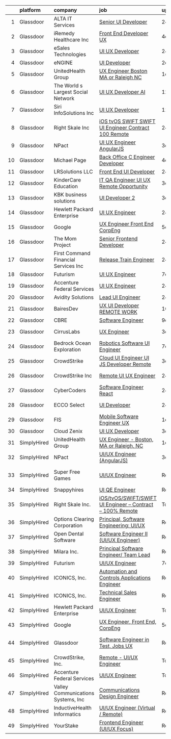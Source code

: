 

|    | platform    | company                               | job                                                                                                                                                                                                                                                                                                                                                                                                                                                                                                                                                                                                                                                                                                                                                                                                                                                                                                                                                                                                                                                                                                                                                                                                                                                                                                                                                                                                                 | update_time   | location                  |
|---:|:------------|:--------------------------------------|:--------------------------------------------------------------------------------------------------------------------------------------------------------------------------------------------------------------------------------------------------------------------------------------------------------------------------------------------------------------------------------------------------------------------------------------------------------------------------------------------------------------------------------------------------------------------------------------------------------------------------------------------------------------------------------------------------------------------------------------------------------------------------------------------------------------------------------------------------------------------------------------------------------------------------------------------------------------------------------------------------------------------------------------------------------------------------------------------------------------------------------------------------------------------------------------------------------------------------------------------------------------------------------------------------------------------------------------------------------------------------------------------------------------------|:--------------|:--------------------------|
|  1 | Glassdoor   | ALTA IT Services                      | [Senior UI Developer](https://www.glassdoor.com/partner/jobListing.htm?pos=115&ao=1110586&s=58&guid=00000182a56cc66ea666c8c5540a9767&src=GD_JOB_AD&t=SR&vt=w&cs=1_d4ac52bb&cb=1660632746132&jobListingId=1008072601937&cpc=0C139D4CAD5A6DB2&jrtk=3-0-1gaimphq6jm62801-1gaimphqn2a86000-606e448b388d4328--6NYlbfkN0AXtvPDqDev6liskt-h_3vAUEMM26GmMOlWYCAn-kvNiXTWhOpXUsJAjGAig0pzkvb4WsYboycNhKm3-ycMily7FLFr_THl-PaT2rA_KFr6h7V5RysRq6UNpFIfK7vL4P-MFyKpEzxsGaoStjcdVMovMO1C1RurbnHC3Wn8M4fzMEZvN7St_xpR0HCcynXbbedez7axCzNZMykfAyd2ZIu2i5qaSXlqBee9V0CEXoShW5vrl7dugDvKnlFGf3g-iBSJ7FiaNdfjHJfr4yySWp3oUX9aMzDfXXb9W2uZ9QKRh-teJFoMOEcZWYZ7883ayk-cZhAFhI7LwCLuk84qK7mQEbXQ4eCgMcManYwjgd1CFa-EVuppuGO7VGYvSBpdpSXE6QhctesbAieppBGCpPBbKQexiuWgEcyN6GwsaaZSbtOUWGlypcCdVUb8anNrjZ15dn7pYR2TNVS_-Il5nNNkaPoTna09HbpQS1JwPh68qvAa9ApQsV421XlNj-OXBvg5E9wcg3J6KxIv_FZpur5IIvXSvuomWaDbg03nDlAlXHkKFKRL5c12NtvPWgwiBlmpq-JiLBADymRgqWjuu60uprJRjNJQ4mU%3D)                                                                                                                                                                                                                                                                                                                                                                                                                                                             | 24h           | Suitland, MD              |
|  2 | Glassdoor   | iRemedy Healthcare  Inc               | [Front End Developer   UX](https://www.glassdoor.com/partner/jobListing.htm?pos=102&ao=1110586&s=58&guid=00000182a56cc66ea666c8c5540a9767&src=GD_JOB_AD&t=SR&vt=w&ea=1&cs=1_07b0c416&cb=1660632746130&jobListingId=1008067007615&cpc=AECEB822CA110EBC&jrtk=3-0-1gaimphq6jm62801-1gaimphqn2a86000-bdec17cbc4d6ddfe--6NYlbfkN0DfhRLDY5E7BVY3xhBTAobuSaZ3WR2SqAJ-w4NHeQGDZ7IzEziFaDSE8WhDFhHMRUyVlnkXfbctoYVNgyGIEW38ZFY_aJzYMkqHc1FLo3w1D7XkDQOSPA99ND1CpKtPVxrhU1X3u6DuVCpDk1Tp-gA82abvl1y-2DVaq_6kQXlsmIO-KImHZxuXbCGv8zBZSKgsiZfbUNvGYvxNQ7pMoai-QDFMccOWf1nt-0DOPLqBuSOHqp7a6m1_qrhQt-pXYJqeogCD_KLjQ7u91r3xecl4XRAS98zENxAzvLtbN7NvPA4qKl_mhNPvSognvdw-n1XnT5gSm8yafsl3NEAFxXpGxpziYlQt-RvUn2fwpgmwLGOpy3NimRWlxwC2SOAm0I_EPii6X6oVGJniF_SfrAtV_SAoheBBxMrGYonPu2Z4WqiEzcYAxFA05ya2cehDZM69aLiUe0SZIQBujNE3xWztggG5AsYKy97Q5MGwWZzQHiEnJHmCAW7W5CY_kxGyA6tgqRDo9oH8Fg%3D%3D)                                                                                                                                                                                                                                                                                                                                                                                                                                                                                                                                     | 4d            | Stuart, FL                |
|  3 | Glassdoor   | eSales Technologies                   | [UI   UX Developer](https://www.glassdoor.com/partner/jobListing.htm?pos=129&ao=1136043&s=58&guid=00000182a56cc66ea666c8c5540a9767&src=GD_JOB_AD&t=SR&vt=w&cs=1_f1d9be54&cb=1660632746133&jobListingId=1008071550169&jrtk=3-0-1gaimphq6jm62801-1gaimphqn2a86000-777ead0a698404a6-)                                                                                                                                                                                                                                                                                                                                                                                                                                                                                                                                                                                                                                                                                                                                                                                                                                                                                                                                                                                                                                                                                                                                  | 24h           | West Babylon, NY          |
|  4 | Glassdoor   | eNGINE                                | [UI Developer](https://www.glassdoor.com/partner/jobListing.htm?pos=110&ao=1110586&s=58&guid=00000182a56cc66ea666c8c5540a9767&src=GD_JOB_AD&t=SR&vt=w&ea=1&cs=1_43b37b5e&cb=1660632746131&jobListingId=1008069838438&cpc=A65DF3A704A48F9B&jrtk=3-0-1gaimphq6jm62801-1gaimphqn2a86000-89aab9cd47342a22--6NYlbfkN0CM72iPWblhTK_jhJfJxLWIuoC99VqbpyV49Itn1AUN0-11EOCsDA6xOfpz_HI8_xB9h5HpgiIRPkkO2Hi2R_skyVgROzf-V3wBAvxqLlJY5EHVpv0OFJyCw-L0RMqAn-PlHU9SwUDe-DwVcki62HWiZeG7HKE_-jOFz9P6JI-sUsmlxZk2Dn4lqcbSEdxKNpwvoiu9Tr1ebH6cWba5JNlKUMPV0WP6_JVTcBOZWK-92WVNH2_I3Iet70rlEPQF2BBaRE4cDvxKiH4soppjog3WSXKv7QZkEhDYIkEih3KBD2z-X5GJp3iddEKRBc96qioo8ml0IoXtisbA-otSFXsgzyXumaW2TXyGrjSdzTPrz0ZABGB0RZxqca66nF28vzc0DyGRf2NPSplKT1jg_X7HN_J5Lqc1Xp0KiUizbRpqsoDWXjg5SQG2YVntv82tWFWtAoUHPXQOC76sv4GY-bBOhXNbFaetG9PmZM7pT7_SHSZ8ITMNCC5wjmAJsQ-VYeAV3GLh_PdKRxuDzB_JVzze)                                                                                                                                                                                                                                                                                                                                                                                                                                                                                                                                             | 2d            | Remote                    |
|  5 | Glassdoor   | UnitedHealth Group                    | [UX Engineer   Boston  MA or Raleigh  NC](https://www.glassdoor.com/partner/jobListing.htm?pos=109&ao=1110586&s=58&guid=00000182a56cc66ea666c8c5540a9767&src=GD_JOB_AD&t=SR&vt=w&cs=1_674c6ddc&cb=1660632746131&jobListingId=1008070811724&cpc=2CAED5C921A5F994&jrtk=3-0-1gaimphq6jm62801-1gaimphqn2a86000-2ab40841318d26b0--6NYlbfkN0C8O9VKdOj_1Zh75e9_CvYhSsWVxS1Pvi5WUWhsf4w7FOycHcR50Ta-CQORLM6vDVeHmDSn3xmpuiAXc3r1DJVloQ-OBB-mxi0V9zvMSo2cFGlyt6FF7PtstHvv2YcMns5HRv247BAOyMq964ujwBAtmtv2e-AvYF6Gj7nMFF3MWWfgUuszWkvj_ugqUx51M3Db4h8YOQeMzBeJ_l5zDbsvJwKe3pQTS58XNA7zt1IfDX4iZ6gGPhGZmQSy-ENYwsfGA9xvTCMZ_-bjW5Atp6jl6CrzoRk3ndWypJ4S6A0OUsQ5wb5P2bjdh0wVgI2N1pI0L1aqZJeEe-MA28SrlPcx9XZWbc67OajoUHs4JoNgHRSWV2xG6s-P3mQVTKz9RSlzkOjE2h0EBFRG5iu-8XffV_QjgtKouw44TatX50RwjUEN7jnjKd11)                                                                                                                                                                                                                                                                                                                                                                                                                                                                                                                                                                                                                       | 1d            | Boston, MA                |
|  6 | Glassdoor   | The World s Largest Social Network    | [UI UX Developer  AI ](https://www.glassdoor.com/partner/jobListing.htm?pos=113&ao=1110586&s=58&guid=00000182a56cc66ea666c8c5540a9767&src=GD_JOB_AD&t=SR&vt=w&ea=1&cs=1_c5ff0dd5&cb=1660632746132&jobListingId=1008051839425&cpc=9DC6E4D8324653EE&jrtk=3-0-1gaimphq6jm62801-1gaimphqn2a86000-d9365ae750555d3e--6NYlbfkN0DSgjPPcnEdvoK3uuxfISLALE6pB1FR7YSHOr_tSg5_QGIhoz_2VqUepdcKLBLI_zTmWHDhUTUAoNU7SQJ61YSP2XWsL8yTcs_iCojs6THTbDr4b7XoUevyqv1pF-BrqkP_aT09Fm9zRhZmd9TJIKMVRWL-z_WZbCkW6npKJR-HEdCYCBjXGVLvsp5R-W99j5TXz7rT3Ig_GZ0qhd0nHJbHGfZK4L7VtctXpTipGxuoAc887CCuAL0m5bsMAlFAghilE77-Oq2Wz160lQmlaebkKywZTTNLgDAItdJGdv9X1piqD0r6Wgr87Q7xvhZijXNOTnek5tENDbTRMWCac9QZ0jj8baNaWB9ZG-0JLDicDvsEKseqxfhv_yrrTB2447Z47HQVnJ3eWCAk_3-paGPM4qujL4zEs03j0FQbglZ9MFqTE-mZ_DYlx7TYHrjy70ZJFyjq67L8LUqxmWN-euCfLGNvsgBx2dc-FPpIxLQD22lTpZsYgLeKEz7ZooA5LV01KtYbDBmAabBj-gQWB2NEPQTCnHIJg77SFWiinfhCAWF5f4v9rs5baITAvYkNuJgO84IueF6w908B8BRbweRx)                                                                                                                                                                                                                                                                                                                                                                                                                                                                     | 12d           | San Francisco, CA         |
|  7 | Glassdoor   | Siri InfoSolutions Inc                | [UI UX Developer](https://www.glassdoor.com/partner/jobListing.htm?pos=128&ao=1136043&s=58&guid=00000182a56cc66ea666c8c5540a9767&src=GD_JOB_AD&t=SR&vt=w&ea=1&cs=1_67bf314b&cb=1660632746133&jobListingId=1008054070298&jrtk=3-0-1gaimphq6jm62801-1gaimphqn2a86000-2cbb1ce67147f0f4-)                                                                                                                                                                                                                                                                                                                                                                                                                                                                                                                                                                                                                                                                                                                                                                                                                                                                                                                                                                                                                                                                                                                               | 11d           | Remote                    |
|  8 | Glassdoor   | Right Skale Inc                       | [iOS tvOS SWIFT SWIFT UI Engineer   Contract   100  Remote](https://www.glassdoor.com/partner/jobListing.htm?pos=104&ao=1110586&s=58&guid=00000182a56cc66ea666c8c5540a9767&src=GD_JOB_AD&t=SR&vt=w&ea=1&cs=1_b3fc339f&cb=1660632746131&jobListingId=1008072443863&cpc=DE56C24FF6DEC286&jrtk=3-0-1gaimphq6jm62801-1gaimphqn2a86000-7be9f5d85e4e9184--6NYlbfkN0AhDXfiX3vQ98ddBiuH32LHxJRLDo5-J2BcIkvecy3A4Ak2AcPD7wWkdj8q5uEUueb2yzTi5P94Ts7SROM-455FGzuq5FZl7hIrnNOTyL5VyQyL7B3CPuPSbEuw83hXKYiqrk6T95qizbyW5MSGGvCdBmUi_tqMGDSU9_0-zG5gVFbQ_cEdwFpj0goEguzncmcOb1jdb6XpGXA6b47r5xDxdJH6uNH5pw_ToywVIWGlo2voKZKjo5KLAf1LFctea7Ct9qiN7Jd-CCUfo22PRaa1hfdLAcnJCzAspeBTa0LF5RV_orExTtP2D6G22ooaX5w5GyPzwAM77iy_rTLm8TyUcHIW0tkEIS7qX4u5dqLtUsR5xtGASJnCpJhtBIMOMwD-m2acngcZaZHBooxFD4e9Q3hb3VXyHga3uuCif1MdqvoEL0NZ-KppD9cIX3kB8pXBh9SDJAfMV9EbBwXpQlGu2Amkj5xsUYFubW1D3ImZNEhj_EMsrIl8MmGoUwALF1s%3D)                                                                                                                                                                                                                                                                                                                                                                                                                                                                                                                  | 24h           | Remote                    |
|  9 | Glassdoor   | NPact                                 | [UI UX Engineer  AngularJS ](https://www.glassdoor.com/partner/jobListing.htm?pos=117&ao=1136043&s=58&guid=00000182a56cc66ea666c8c5540a9767&src=GD_JOB_AD&t=SR&vt=w&ea=1&cs=1_226b2bf2&cb=1660632746132&jobListingId=1008069138533&jrtk=3-0-1gaimphq6jm62801-1gaimphqn2a86000-4c2bb33de1761dfc-)                                                                                                                                                                                                                                                                                                                                                                                                                                                                                                                                                                                                                                                                                                                                                                                                                                                                                                                                                                                                                                                                                                                    | 3d            | Remote                    |
| 10 | Glassdoor   | Michael Page                          | [Back Office C  Engineer Developer](https://www.glassdoor.com/partner/jobListing.htm?pos=112&ao=1110586&s=58&guid=00000182a56cc66ea666c8c5540a9767&src=GD_JOB_AD&t=SR&vt=w&cs=1_051af53f&cb=1660632746131&jobListingId=1008067784075&cpc=451933188B21919D&jrtk=3-0-1gaimphq6jm62801-1gaimphqn2a86000-f5514b9a29d1ab23--6NYlbfkN0BR3ykMnr3Vw97HK5IC0i9Uo32NXohanwqRY-CI8z69bl4xOa6Yve6w6NlWd53uNOcT38cp83dVGkw74GlCoaKJEoCyfahpqG-CusjmptZR5pw2D2TPyINw1iwulyzlndNOA4HyWQTqH56xHLjSIs1ioyEI4Hdlr-tsviiaXOdVV0Ia170-Dt6PKtFwVKN-HqSgbdL9wUNtopJxEJEGSS-PiHvskBGreXuvItlrqiy19fpatkMcUHI0uSrBBxz_nLgExDWxNKhu_a7-qAvUaaQ4IMSyijjUQqEvnQNKZ5x386MZigrrMt0H1ouz6ZBUaKlyEj_VdtLmdm1rRGXylBpYob60Ze5-yE-cilJMGd_5jxP6aOJej1L2TDF9-U0i4OM55enjEMuyBxKydOYH8zJj4UMaV_ZsHCieoz8OwLDzVl_INX-zjDcQp61xjAGlJ24hH61GXjgezsv3y32e-WBqkerwia7GoxK-Kt2nKAOGbGb_RejrB2MV5s14q1jFCQ1cq5bjiMldSDi3ClV_9dksKxGSeZcsxosYkKH5V73JrYQCpl_kqBiJko-LNYRep43qGmPMoz5KNhdYM4VNPeusLDTuTk6OTzIfAXukvhLKx8QRlCZXXM_AHPbrCEW7Yh6lGLGD0dBuoBRXy0U7_b3pINKF9ht210ICy0uj0kslmCHjVetR3ihJWKGovsqeXb13vRuIugjxsdyokumdy0acX4VWVFHWh_3BaoU_hieGABljdIvjh6DLduCNGtYKyIG26lz4Mcebdq37i6U2A4AjzbOnFE15nMT4xqfrsOse4ud22p0PDgw74UOSRxh6L2Yp-QTyLwNsE39sYHmtW7u2E9itba7zJevFWGveeigpNJAmRoQeEecQNHsb9Q-roWk2dpgBYaWpQK4L8FvQJsZPbSG6YHJuHQyR7MRb2U1bWOb4xZBgMYY6OzSDPh6praklgDAotI6KQ6iUpqRu2fr7HiUSX5UI97F9DqTH8D-MSJpIyaIT-vKvywsxHSqopaxqqcdI3S_irA%3D%3D) | 4d            | New Jersey                |
| 11 | Glassdoor   | LRSolutions  LLC                      | [Front End UI Developer](https://www.glassdoor.com/partner/jobListing.htm?pos=108&ao=1110586&s=58&guid=00000182a56cc66ea666c8c5540a9767&src=GD_JOB_AD&t=SR&vt=w&ea=1&cs=1_596f4ec5&cb=1660632746131&jobListingId=1008071641487&cpc=C63BD00756FD6F58&jrtk=3-0-1gaimphq6jm62801-1gaimphqn2a86000-7490dbff42fdd404--6NYlbfkN0BAGAj0RUsnWTahqI1tl-PZLsMym4oUMswTcg611k7hRuV5j0oULutIevRNsovR5aRKc9rZGfvfE-vEG9YjulEaRoManagc3yfbQvfhPinQG0QawU4dRcZu2WJ0lN_TrVHpvfxAyYSjSKsVQbjLeCklAQlIqPNql-GvRniy5uTre6lw4B4xC-T-_0btwqE04z4Tf1NGS-Rh1rOSCl624eO3cLDoOAU3Gc8STaD--8BX-HExoBc5I3TttabmalVIZu5Uy2f5tSYJAX0LbmGe5NgtTKIkaEiMorwZ8xycGTE3q47JQ724VwTg4Ou1nF97gsmI_gVUXp_hmP4j7oj9UPrsGgDBgqkN9VV3eZgPlIO43mOqUUOKxxPoHfITuVB13K9b9orEcGJVxV0Y8ZTLglu0CG5kvmFzbAFeXKchDuPtqvFWZzb0DimzcM5Cz-shxGPwKV6kXp6F2mpYoaIvJf6HW--G-Id7kGMjFYGNRWkdEHx45iWjc0YTFotJLyeXR8M%3D)                                                                                                                                                                                                                                                                                                                                                                                                                                                                                                                                                     | 24h           | Remote                    |
| 12 | Glassdoor   | KinderCare Education                  | [IT QA Engineer UI UX   Remote Opportunity](https://www.glassdoor.com/partner/jobListing.htm?pos=122&ao=1136043&s=58&guid=00000182a56cc66ea666c8c5540a9767&src=GD_JOB_AD&t=SR&vt=w&cs=1_cb9d3e6d&cb=1660632746132&jobListingId=1008069327073&jrtk=3-0-1gaimphq6jm62801-1gaimphqn2a86000-42d4bbf79956e27d-)                                                                                                                                                                                                                                                                                                                                                                                                                                                                                                                                                                                                                                                                                                                                                                                                                                                                                                                                                                                                                                                                                                          | 3d            | Portland, OR              |
| 13 | Glassdoor   | KBK business solutions                | [UI Developer 2](https://www.glassdoor.com/partner/jobListing.htm?pos=130&ao=1136043&s=58&guid=00000182a56cc66ea666c8c5540a9767&src=GD_JOB_AD&t=SR&vt=w&cs=1_32ec268a&cb=1660632746133&jobListingId=1008068173777&jrtk=3-0-1gaimphq6jm62801-1gaimphqn2a86000-e362f2724bec4402-)                                                                                                                                                                                                                                                                                                                                                                                                                                                                                                                                                                                                                                                                                                                                                                                                                                                                                                                                                                                                                                                                                                                                     | 3d            | Georgia                   |
| 14 | Glassdoor   | Hewlett Packard Enterprise            | [UI UX Engineer](https://www.glassdoor.com/partner/jobListing.htm?pos=126&ao=1136043&s=58&guid=00000182a56cc66ea666c8c5540a9767&src=GD_JOB_AD&t=SR&vt=w&cs=1_effbb98c&cb=1660632746133&jobListingId=1008071747078&jrtk=3-0-1gaimphq6jm62801-1gaimphqn2a86000-6bbdc1b8aeaf79f9-)                                                                                                                                                                                                                                                                                                                                                                                                                                                                                                                                                                                                                                                                                                                                                                                                                                                                                                                                                                                                                                                                                                                                     | 24h           | San Jose, CA              |
| 15 | Glassdoor   | Google                                | [UX Engineer  Front End  CorpEng](https://www.glassdoor.com/partner/jobListing.htm?pos=118&ao=1136043&s=58&guid=00000182a56cc66ea666c8c5540a9767&src=GD_JOB_AD&t=SR&vt=w&cs=1_2ff5f907&cb=1660632746132&jobListingId=1008065490397&jrtk=3-0-1gaimphq6jm62801-1gaimphqn2a86000-1a64523ef4905fbd-)                                                                                                                                                                                                                                                                                                                                                                                                                                                                                                                                                                                                                                                                                                                                                                                                                                                                                                                                                                                                                                                                                                                    | 5d            | Austin, TX                |
| 16 | Glassdoor   | The Mom Project                       | [Senior Frontend Developer](https://www.glassdoor.com/partner/jobListing.htm?pos=111&ao=1110586&s=58&guid=00000182a56cc66ea666c8c5540a9767&src=GD_JOB_AD&t=SR&vt=w&cs=1_79fbfe62&cb=1660632746131&jobListingId=1008072694764&cpc=C63BD00756FD6F58&jrtk=3-0-1gaimphq6jm62801-1gaimphqn2a86000-a69e7c97605910db--6NYlbfkN0BDp_epf89aHDQhKpPegNJQ_ldQpEFZQsM9OcONMGxWx6pU56EKHF58QjVdAUvn2gUdKzeHAlSzK7GfdZDucQgXQ764tmPq9WcaiHmHxX1jpSoaoCGORCNWtFxx2HJyXu1CDgMpxWP5NMgccEbyjOmHcawVBkN4eusbbjk-h-r_8wmF8YAS2k_E1z1dofe0_lwH3AYVY3txZ5rNq38Wh9tHTQvveC0r6OXg4Yv-4GDepq2Om_G3fdBvpnfGvxahiZB2hYvPKXG0GalzxHbew5cWCVHoYqTF-RuT07B-fPqQYl5ljTbnPkYF4wR4YNELz-nAEEg5QcRSsspLGqwxQDHQvvgWKKsw1C9M6gt8mQ9-qLrutS6EtgY3qZNETgpJmlDx8abFWACiGOakSQNkDP9sveix_qnXVAnjfEHI5yta1FnE47DEu7LBb0hhURtZznVxXx99YwJK1azuFnyA6G0HBnsejlaTouYA0hJn7dhcTGO3tEtulbpKoBzeDwUopBK53sqsrHIvOZ6MX_llWyW9k4Wdou71QgM-Yis3M_ybk9VWHOsB6wg4lWoPvA86djs8SwGIcudzxA%3D%3D)                                                                                                                                                                                                                                                                                                                                                                                                                                                                         | 24h           | Atlanta, GA               |
| 17 | Glassdoor   | First Command Financial Services  Inc | [Release Train Engineer](https://www.glassdoor.com/partner/jobListing.htm?pos=125&ao=1136043&s=58&guid=00000182a56cc66ea666c8c5540a9767&src=GD_JOB_AD&t=SR&vt=w&cs=1_cbb73b81&cb=1660632746133&jobListingId=1008072592855&jrtk=3-0-1gaimphq6jm62801-1gaimphqn2a86000-8262df8990791fe4-)                                                                                                                                                                                                                                                                                                                                                                                                                                                                                                                                                                                                                                                                                                                                                                                                                                                                                                                                                                                                                                                                                                                             | 24h           | Fort Worth, TX            |
| 18 | Glassdoor   | Futurism                              | [UI UX Engineer](https://www.glassdoor.com/partner/jobListing.htm?pos=123&ao=1136043&s=58&guid=00000182a56cc66ea666c8c5540a9767&src=GD_JOB_AD&t=SR&vt=w&cs=1_a838e342&cb=1660632746132&jobListingId=1008060402033&jrtk=3-0-1gaimphq6jm62801-1gaimphqn2a86000-c25b034dabadb2e0-)                                                                                                                                                                                                                                                                                                                                                                                                                                                                                                                                                                                                                                                                                                                                                                                                                                                                                                                                                                                                                                                                                                                                     | 7d            | Atlanta, GA               |
| 19 | Glassdoor   | Accenture Federal Services            | [UI UX Engineer](https://www.glassdoor.com/partner/jobListing.htm?pos=119&ao=1136043&s=58&guid=00000182a56cc66ea666c8c5540a9767&src=GD_JOB_AD&t=SR&vt=w&ea=1&cs=1_65075e5d&cb=1660632746132&jobListingId=1008071916798&jrtk=3-0-1gaimphq6jm62801-1gaimphqn2a86000-b98a2896e3256fb0-)                                                                                                                                                                                                                                                                                                                                                                                                                                                                                                                                                                                                                                                                                                                                                                                                                                                                                                                                                                                                                                                                                                                                | 24h           | Reston, VA                |
| 20 | Glassdoor   | Avidity Solutions                     | [Lead UI Engineer](https://www.glassdoor.com/partner/jobListing.htm?pos=103&ao=1110586&s=58&guid=00000182a56cc66ea666c8c5540a9767&src=GD_JOB_AD&t=SR&vt=w&ea=1&cs=1_ea4557af&cb=1660632746130&jobListingId=1008071819033&cpc=878687325D2A5CC7&jrtk=3-0-1gaimphq6jm62801-1gaimphqn2a86000-bebca0914cbdc1f6--6NYlbfkN0AfMepHhmxmBAj2OLj3fuHwt41D9LBHtFsBM4iFdt44da6EFElUkkchQ1rQj5GfE3k3izR4-hpghkjuHhzlHDgARxK893EJW_eMTMb7JxR5fpIwQmTS8ocyrZu0cl1RgCIhd9yqWi7ZwPL40XpzpTYccgjJ6wtSVLsbOkJROn_IwLYbjWwhDSGnGaKZEA33YGRRKEltY4VD6gbQdy-RCENKDcuA6HJcF58O-ZlMbHEWX2cCq51-YwRFvknTnc4g6lTlfQHA-Rc_IRnPOLpWW4gb-XWULteCRj5SRMyJW0FCJACykufQstDbJm0AKFU_MEdxOaUAvu3HW_zQ4yToAyhvAOcl7OogGXRVNR0nsDzjKEe8UTYxwpiq1H7gwZqAJ-_9-3Mv-7oePbE1SrWXGt1HYRlA6Upe8dY17ysAN3w098IHqGWtmr0cO1J63uL5b9iuYB7YhXssZj_l0FwtVvb-tLgYlpeBv_xSGMNtXGnEjo6_qBCqVj9MyE9dYBc18_B3TDNzpFnoQQ%3D%3D)                                                                                                                                                                                                                                                                                                                                                                                                                                                                                                                                             | 24h           | Texas                     |
| 21 | Glassdoor   | BairesDev                             | [UX UI Developer   REMOTE WORK](https://www.glassdoor.com/partner/jobListing.htm?pos=107&ao=1110586&s=58&guid=00000182a56cc66ea666c8c5540a9767&src=GD_JOB_AD&t=SR&vt=w&cs=1_6765e6ad&cb=1660632746131&jobListingId=1008055110724&cpc=F41FEAB56D215062&jrtk=3-0-1gaimphq6jm62801-1gaimphqn2a86000-fb27b9a745795cf6--6NYlbfkN0BfEGkshao4EhrCCf7LYqKO8VNtf9vkQrewuI3DmTR_-G3zJxSBeo1ORWaJUaUR2cKDB-NicWU-XT8Xme3hKz_sBbJuj6LEQD3SmwRxPk7925aM9hwvpQtYkg6Ou_Yll86XDIi2V1CjsifUtmfwZmueywpFMB6wwFThf9p0imHylmK1pZBaiZYBkQsbSkIpGMYaRCO8Kw1ZnhRvL3XKiQ1FL-8EyaO1l_BlHpoGKI3xs3OB9taxE8z99czD9-7ExpDM1tjTolL_hJDSDcQsmwoy_5Xz7vhB_Q_PQimtKJIAvUHp6Oxzbvju_7Cf5qSx09aS6BS7V5JPIadmjUW3g8NCn2s2oISpWlhdL4QWNZzWuexnH-FyrAuDOvGg3k8xLsMe9StVGP99YU69q_N8Dq3R8f5qjMHSPPM9GCtuD1x9r-dC2oD6311AX8-VyOF9B1_jxl4pAi9RC9m0nZKVRSoPsKWhxpt33n05-lK-cddj7UvHVWP4rkbk7p9IqNxgPI7OqSdW88aSkpC2VSdRkcdoz20Sr2ylo0AAytvuYgv3z7_mm1bLMXAKLGjDJ4pCF2urimt-Rfvjbg%3D%3D)                                                                                                                                                                                                                                                                                                                                                                                                                                                                     | 10d           | Los Angeles, CA           |
| 22 | Glassdoor   | CBRE                                  | [Software Engineer](https://www.glassdoor.com/partner/jobListing.htm?pos=101&ao=1110586&s=58&guid=00000182a56cc66ea666c8c5540a9767&src=GD_JOB_AD&t=SR&vt=w&cs=1_95ec5257&cb=1660632746130&jobListingId=1008056652324&cpc=C1BF6838CB3F0E92&jrtk=3-0-1gaimphq6jm62801-1gaimphqn2a86000-c859e6dff334c6f0--6NYlbfkN0DIfMLMH5eMFB6047IPcht0g7S-IdG15S1-7iIlPnvpazMqI57TbRLHYiq67D4XJfVMuGiVrJJohuyPbotuO0Avc8P-xKf9Ok7u1csAfNjBjLveiJXvF-0lFzlQ9xysJ33WkMQu7apYCB6dnFC-DeOjiybhofATuq99evqObfIZR7XUdZU9wWNf2oEIKfuIY6UAPyurUtVclCj0P3r1vodwKKQCbFWPqGAtl1e8AFTn-MiCZhOqs3lVxQxCZ0EgvebC5zPqoK63w5NS-MstMGy5MvPCgSDLpfBYAnvudOtJMfVgtGJRaXtVzhwnaqgIPMC0yUgiCfqTYGRDyAUckE7ADuAC7yivGLocycmpNZNFGhBLWgEPrLfbGdMGyct9A_b6ex4tXttgjpsxYLJnq9aIv6vrS34jJ3S8gViit00MWjkq44RKWFgy0avCreRRXp0XU5STqfEsIEJrEICzeLPzTQTqsHxAo891g8R5zRa7OE9XtsBa8rVOuvJyLPLOgp3Zm_5jd3TeyAQfEwgUQQM-Ih5C-E09IXXkuxqH2aBReY_MLk1y--nd)                                                                                                                                                                                                                                                                                                                                                                                                                                                                                                             | 9d            | Boston, MA                |
| 23 | Glassdoor   | CirrusLabs                            | [UX Engineer](https://www.glassdoor.com/partner/jobListing.htm?pos=121&ao=1136043&s=58&guid=00000182a56cc66ea666c8c5540a9767&src=GD_JOB_AD&t=SR&vt=w&ea=1&cs=1_19e6a2cb&cb=1660632746132&jobListingId=1008068471237&jrtk=3-0-1gaimphq6jm62801-1gaimphqn2a86000-237318ffd0c37036-)                                                                                                                                                                                                                                                                                                                                                                                                                                                                                                                                                                                                                                                                                                                                                                                                                                                                                                                                                                                                                                                                                                                                   | 3d            | West Chester, PA          |
| 24 | Glassdoor   | Bedrock Ocean Exploration             | [Robotics Software UI Engineer](https://www.glassdoor.com/partner/jobListing.htm?pos=124&ao=1136043&s=58&guid=00000182a56cc66ea666c8c5540a9767&src=GD_JOB_AD&t=SR&vt=w&ea=1&cs=1_db9d3ed3&cb=1660632746133&jobListingId=1008060803164&jrtk=3-0-1gaimphq6jm62801-1gaimphqn2a86000-d23403b1e953b348-)                                                                                                                                                                                                                                                                                                                                                                                                                                                                                                                                                                                                                                                                                                                                                                                                                                                                                                                                                                                                                                                                                                                 | 7d            | Richmond, CA              |
| 25 | Glassdoor   | CrowdStrike                           | [Cloud UI Engineer   UI JS Developer  Remote ](https://www.glassdoor.com/partner/jobListing.htm?pos=127&ao=1136043&s=58&guid=00000182a56cc66ea666c8c5540a9767&src=GD_JOB_AD&t=SR&vt=w&cs=1_2f542110&cb=1660632746133&jobListingId=1008069146031&jrtk=3-0-1gaimphq6jm62801-1gaimphqn2a86000-dd97e206208ad892-)                                                                                                                                                                                                                                                                                                                                                                                                                                                                                                                                                                                                                                                                                                                                                                                                                                                                                                                                                                                                                                                                                                       | 3d            | Remote                    |
| 26 | Glassdoor   | CrowdStrike  Inc                      | [Remote   UI UX Engineer](https://www.glassdoor.com/partner/jobListing.htm?pos=105&ao=1110586&s=58&guid=00000182a56cc66ea666c8c5540a9767&src=GD_JOB_AD&t=SR&vt=w&cs=1_f4a259ae&cb=1660632746130&jobListingId=1008071853187&cpc=3DB599BF2F4828F0&jrtk=3-0-1gaimphq6jm62801-1gaimphqn2a86000-bbc982f78992df63--6NYlbfkN0Cu2CVlb3GO4Nf7aS8SXsFwjpUbSKkwsJRaJhRnAEdqU_xy3wLgqXZvfA4Kt5_WA9D820xg9IUl0x54tUIdPpHX0_mYMfrvepUjQH8mhBKFVw29rVhpFNDNuap6y5TV1KB7Tt2aFdcMDFKI8kpY1pobk-Xyqu7ZDlBbkHcJmsItZ14c87YzqKr1sIkxHHSnbZDSM9Uun_fC5f10W6v-89fFQqhJ0t_mygDxVficwstWkUTMWM5RFOkWM6PkzVfoMYwW19iLqgTox3VJcISPDYHTvrOMYkKYsmcw7-J6Q1GC4I823tca6MELh_uePa0abkW0hzOs7EuvvmxxlrKlhNXCAOiEVtllQh8jg3YZdU1-XY2TXiMUiotTWEVEa3vEamztoBjiq5rXakxMTCmma_zesiAYYzdWo48aTSBrPLCTrNMmoL-jrs_dKzXL6ppJm8YPl8EJ6m26njjumVsBCHEx7lIkxGqVoHHPQy_iq1XQoYutj1OFAOj0IdTIGF6O4wDsD4ojK6zYoVi2qJlZknx0rYQZpeNcFkHg_wAgTbRFzt42wP4aml2bQ2IUqsTBJdrMmczAHQaYDD8k9KsOPt974QWEOJ0uKim9yDR8b25EiWsZzL1e0PvaGNgBL4T-BRqB9zaXzRp4EsOV3LjcIrWeTr0Sp9Rp0WeNyvMIckR-kUxz5uRHOoqhIIgqQCs_DmyZUfY6X2hKYjNCgUcWvf3QoB2n6soRmij7h6mN6ZwUGgtE9fIJoUGU)                                                                                                                                                                                                                                                                                                       | 24h           | New York, NY              |
| 27 | Glassdoor   | CyberCoders                           | [Software Engineer   React](https://www.glassdoor.com/partner/jobListing.htm?pos=114&ao=1110586&s=58&guid=00000182a56cc66ea666c8c5540a9767&src=GD_JOB_AD&t=SR&vt=w&ea=1&cs=1_d1841783&cb=1660632746132&jobListingId=1008072528813&cpc=C4A69CCDBB3B9599&jrtk=3-0-1gaimphq6jm62801-1gaimphqn2a86000-86453a8fd6b0d5fc--6NYlbfkN0CpFJQzrgRR8WqXWK1qKKEqALWJw739KlKqr2H-MSI4eoBlI4EFrmor2FYZMP3muM1yR-0xa60PJmktWKXpXzP0-TwjOQ2TOrs9CTYS_ZbTULJGH45TwituplQPgozkkdbXydX4inBTMydZQipUluS-WG8Jkhq7LEaJWDyTTKewq0xwM1rcfuvZBODBAGIsXxXVtGHAkx10JSUn4hnwOlGswksXbL4KQXlmSGdSqkOvvpTrQ46Xq0XNm8EXoGOmlKkmVnf-gaSDF0WnhyvOyy9i6qwUmT4q_-Mf0CrelSQcz80XhlPLV9MsXSd8btlH0nlbLXN5n_degSSAjpzHqQTeJNU7pxi2PpXi82fqGLb9DYleGjqUM0Yv_wTDN1Dk5zxYL8hrSG1AW-0wvfDlL9tyu8D747m4fb-H3PqwjrN3IAY-M7SltUhSZgg5Z0jA8xsvq8_UXHLUUerJaU9-3ZR8A3_PhZS-UYgxkuuDluPXwgAuoV_Joth94qPPeMsOlndxtpuxk1oefnO06-Q1DUBo2ReKuI25kr_6b6zsw7-i393CCtAkwqBkxwftgJeBX5aNo6M6zIZmHnPKnJIOk4luwsNrrCSXQsZ8xrdX5Kmn2RYV9ZE-2QqEZ3rXfOhBpALmd0AXE8xjcmFHuJUloLjAGJEh3LzMww_GhaEXQ1V-iL8IAD_8zttJ9gbCfLHfZDc8rvBhDj5WBwbqRDQt-r7ef2JUABoNsHiztvrUKeuq_-p856-Kf8xoBYq_As7yHmv5vfY59EkbDgQp8u6JRWM1l1CDXVfZXQs2aMR8o6IjMaAbHK_AKRSESFs6Sfmq8pJZHygShOg3ow9aTUkNArNkI6nLAn98bDLImNT3WgUsaAHSeZ6Bjix_Gw9-UTH8L3kzvu2PjkqdgxXEVMpRpZp6ECFqmkMufUKoBah71FUhd9cCVIS87iMyeKOYEqWJwRGciHBYNbvM4EhhoDlUpqFqdtX0_IuDRQFOf0yzv6NxSA%3D%3D)                                    | 24h           | Los Angeles, CA           |
| 28 | Glassdoor   | ECCO Select                           | [UI Developer](https://www.glassdoor.com/partner/jobListing.htm?pos=116&ao=1110586&s=58&guid=00000182a56cc66ea666c8c5540a9767&src=GD_JOB_AD&t=SR&vt=w&ea=1&cs=1_be5d91d8&cb=1660632746132&jobListingId=1008071855902&cpc=3BA4CE39D5B5DEF5&jrtk=3-0-1gaimphq6jm62801-1gaimphqn2a86000-d195b4816e262d67--6NYlbfkN0Da5V9nsboTybUYa8urkKTkloGQXw-Iaka9hrrZS3yLdhD6X44I-Lfxx4UeU2vXyWNwyDL0ETM0F2N3TZ9CHIfUAiLQLJavIv_MPY6yWuJXxCrIJaXaN54logGt3tXYvupaP5iYbFJ_N5s5WzfkeTZOZ91f-4Ooz0azT65Jf6AxCswikEv9rkx17GIresgV-pu8G4z_j0Z5gG6_dKo_SreBFMYJyYrJi1JiLx5gYRFg2Hjm9f-n5vgcbh5mnDVccKpLX5ES2PsGVfvP5JZadVpeVSxMsO5BE8Cc7BCGDpP_Dds79wJAdJBwyx7eXhAeGU4g5alsjjdjEL30RvoQwvVVodtONxFGJW059GizeJ6VI80geYfdOdZyrx4I44M3__9_mF5HiC09q0flz90ie5iJo1J6ohLtH5Dk5bKw8xrheQC30QRgA2xBwfoxfBKQ5CV_UZJ0QSZ3KNUhe2X6mE4qVD5G0CIbtoid837xLbF_4AjTR_gGR-wW)                                                                                                                                                                                                                                                                                                                                                                                                                                                                                                                                                                             | 24h           | Kansas City, MO           |
| 29 | Glassdoor   | FIS                                   | [Mobile Software Engineer UX](https://www.glassdoor.com/partner/jobListing.htm?pos=106&ao=1110586&s=58&guid=00000182a56cc66ea666c8c5540a9767&src=GD_JOB_AD&t=SR&vt=w&cs=1_211c3a02&cb=1660632746130&jobListingId=1008070843439&cpc=BAEB662971763A76&jrtk=3-0-1gaimphq6jm62801-1gaimphqn2a86000-38a522d84dd82953--6NYlbfkN0Cildmy3xp5DDe1hey2wetZ8Im9iLhFVTD2n6CnBp0IwGXOGgNcYYB1IlPUvVnWrENIaRfJhN6gIBbi0Ss_SU-zTna00wBDPyxxhGaB9z9pj6C2pgweowSMFjGPlBV9g8cS2hJn_idmg9UI582kP09MeXm9j9ouIPKBFtnJrYkTh5PlxW1cMbp_rZ161lwE_E-6Xp27VnfWd9GtVi82YmQ_Mr7f55oTQci26B01KiKL0aS4zD1mvTmb3uq1Lt0aS44KPB9vbDXsIu49dNGMK9Io_z_d9EHjIKVZ1FXgQiOxehFvuUJmpBfXSo7i1IRT2xgxH5RhEMvLX1e_J2YkONeLy4fArRNyCMtbwnN0KRFw7LNVEPTfMyjzmKsPNCdfFatOhwAgmSImAE6pwPyy06Khlf-nxF2-oFkM3prJlqz7LguHnItuMqy9m0FRS7VjFm6eTIjs8vamAA%3D%3D)                                                                                                                                                                                                                                                                                                                                                                                                                                                                                                                                                                                                       | 1d            | Addison, TX               |
| 30 | Glassdoor   | Cloud Zenix                           | [UI UX Developer](https://www.glassdoor.com/partner/jobListing.htm?pos=120&ao=1136043&s=58&guid=00000182a56cc66ea666c8c5540a9767&src=GD_JOB_AD&t=SR&vt=w&ea=1&cs=1_24b072cf&cb=1660632746132&jobListingId=1008068416225&jrtk=3-0-1gaimphq6jm62801-1gaimphqn2a86000-add45b5797fa10f2-)                                                                                                                                                                                                                                                                                                                                                                                                                                                                                                                                                                                                                                                                                                                                                                                                                                                                                                                                                                                                                                                                                                                               | 3d            | Remote                    |
| 31 | SimplyHired | UnitedHealth Group                    | [UX Engineer - Boston, MA or Raleigh, NC](https://www.simplyhired.com/job/X5k90nA8eFT3SO-J_1AvVxZELMO_QEqacqSIGHOzCf91h4xN5_wgvA?q=ux+engineer)                                                                                                                                                                                                                                                                                                                                                                                                                                                                                                                                                                                                                                                                                                                                                                                                                                                                                                                                                                                                                                                                                                                                                                                                                                                                     | 1d            | Raleigh, NC               |
| 32 | SimplyHired | NPact                                 | [UI/UX Engineer (AngularJS)](https://www.simplyhired.com/job/kBpILASOksajFpdI-fd_VIMj5HbKlDLMpzsL_znVRuznWVxnXYfNJg?q=ux+engineer)                                                                                                                                                                                                                                                                                                                                                                                                                                                                                                                                                                                                                                                                                                                                                                                                                                                                                                                                                                                                                                                                                                                                                                                                                                                                                  | 3d            | Remote                    |
| 33 | SimplyHired | Super Free Games                      | [UI/UX Engineer](https://www.simplyhired.com/job/p2sDE8q0iy2Qx5_PAWZee_-asSWxYbpCn1X23OFOGT5UjicTjgayNg?q=ux+engineer)                                                                                                                                                                                                                                                                                                                                                                                                                                                                                                                                                                                                                                                                                                                                                                                                                                                                                                                                                                                                                                                                                                                                                                                                                                                                                              | Recently      | New York, NY +6 locations |
| 34 | SimplyHired | Snappyhires                           | [UI QE Engineer](https://www.simplyhired.com/job/V-Dqa9YLIFX0GQ1ok2qgbS7wWaPq37k4w4UZBHk_R0iEJEGT5ltrFQ?q=ux+engineer)                                                                                                                                                                                                                                                                                                                                                                                                                                                                                                                                                                                                                                                                                                                                                                                                                                                                                                                                                                                                                                                                                                                                                                                                                                                                                              | Recently      | Remote                    |
| 35 | SimplyHired | Right Skale Inc.                      | [iOS/tvOS/SWIFT/SWIFT UI Engineer – Contract – 100% Remote](https://www.simplyhired.com/job/2PWz6XovO23jYtGM70IDxzZWX-eXR9D9BUidvBN5hxn5YAZAAOulSw?q=ux+engineer)                                                                                                                                                                                                                                                                                                                                                                                                                                                                                                                                                                                                                                                                                                                                                                                                                                                                                                                                                                                                                                                                                                                                                                                                                                                   | Today         | Remote                    |
| 36 | SimplyHired | Options Clearing Corporation          | [Principal, Software Engineering: UI/UX](https://www.simplyhired.com/job/6WRicnwhKtM4ghmIX48eFW9WlVHt5doMp2wkEyAG3W4q6Pq7hAvRsA?q=ux+engineer)                                                                                                                                                                                                                                                                                                                                                                                                                                                                                                                                                                                                                                                                                                                                                                                                                                                                                                                                                                                                                                                                                                                                                                                                                                                                      | Recently      | Chicago, IL               |
| 37 | SimplyHired | Open Dental Software                  | [Software Engineer II (UI/UX Engineer)](https://www.simplyhired.com/job/KrSZsBx_SjjDz8d8xZ4ruynUCXuiXnHKyWjvf492qQyvM4ynhqFvFw?q=ux+engineer)                                                                                                                                                                                                                                                                                                                                                                                                                                                                                                                                                                                                                                                                                                                                                                                                                                                                                                                                                                                                                                                                                                                                                                                                                                                                       | Recently      | Salem, OR                 |
| 38 | SimplyHired | Milara Inc.                           | [Principal Software Engineer/ Team Lead](https://www.simplyhired.com/job/y26YMDr_i7bfvvW3yAbF2bhdWFwL9tapVBqQq4mHCUEoMRxaETyEdQ?q=ux+engineer)                                                                                                                                                                                                                                                                                                                                                                                                                                                                                                                                                                                                                                                                                                                                                                                                                                                                                                                                                                                                                                                                                                                                                                                                                                                                      | Recently      | Milford, MA               |
| 39 | SimplyHired | Futurism                              | [UI/UX Engineer](https://www.simplyhired.com/job/HKXlCq6wtORb3_v3hMvyzcfTdSNUfV5agsAfPQiCHjltfeRyWfqeAg?q=ux+engineer)                                                                                                                                                                                                                                                                                                                                                                                                                                                                                                                                                                                                                                                                                                                                                                                                                                                                                                                                                                                                                                                                                                                                                                                                                                                                                              | 7d            | Atlanta, GA               |
| 40 | SimplyHired | ICONICS, Inc.                         | [Automation and Controls Applications Engineer](https://www.simplyhired.com/job/piLE33fvjhXtmfswyRbtHb5YeVnk7UNJuIGxhnf3RWVS46B-0TxDxA?q=ux+engineer)                                                                                                                                                                                                                                                                                                                                                                                                                                                                                                                                                                                                                                                                                                                                                                                                                                                                                                                                                                                                                                                                                                                                                                                                                                                               | Recently      | Foxborough, MA            |
| 41 | SimplyHired | ICONICS, Inc.                         | [Technical Sales Engineer](https://www.simplyhired.com/job/BLGA6g71PmxK_tznA_TCmnundiwYAmilk7nypVzrPwOuQDQe9f3_jg?q=ux+engineer)                                                                                                                                                                                                                                                                                                                                                                                                                                                                                                                                                                                                                                                                                                                                                                                                                                                                                                                                                                                                                                                                                                                                                                                                                                                                                    | Recently      | Foxborough, MA            |
| 42 | SimplyHired | Hewlett Packard Enterprise            | [UI/UX Engineer](https://www.simplyhired.com/job/oyPuGEvvZHSQqAwdJ0QgRDdgdqdwe_wB_3M86EOCmagasEqUIXFG0g?q=ux+engineer)                                                                                                                                                                                                                                                                                                                                                                                                                                                                                                                                                                                                                                                                                                                                                                                                                                                                                                                                                                                                                                                                                                                                                                                                                                                                                              | Today         | San Jose, CA              |
| 43 | SimplyHired | Google                                | [UX Engineer, Front End, CorpEng](https://www.simplyhired.com/job/uUyh3br3_82cX7Bf_LM06JqctqzVxlUnkkWUQDq8FgRV6DJSHt4YPQ?q=ux+engineer)                                                                                                                                                                                                                                                                                                                                                                                                                                                                                                                                                                                                                                                                                                                                                                                                                                                                                                                                                                                                                                                                                                                                                                                                                                                                             | 5d            | Austin, TX                |
| 44 | SimplyHired | Glassdoor                             | [Software Engineer in Test, Jobs UX](https://www.simplyhired.com/job/NgL5YBqUDA5KvWk8Wau5RkJTlu9RDWKOtBMTZe3I6-42nc48MwMZAg?q=ux+engineer)                                                                                                                                                                                                                                                                                                                                                                                                                                                                                                                                                                                                                                                                                                                                                                                                                                                                                                                                                                                                                                                                                                                                                                                                                                                                          | Recently      | Boston, MA +5 locations   |
| 45 | SimplyHired | CrowdStrike, Inc.                     | [Remote - UI/UX Engineer](https://www.simplyhired.com/job/Q7smb5F36LEUHBk3bWGaSebuot1Jvy1-N5784g7xgwhC5kAwziVk2g?q=ux+engineer)                                                                                                                                                                                                                                                                                                                                                                                                                                                                                                                                                                                                                                                                                                                                                                                                                                                                                                                                                                                                                                                                                                                                                                                                                                                                                     | Today         | New York, NY              |
| 46 | SimplyHired | Accenture Federal Services            | [UI/UX Engineer](https://www.simplyhired.com/job/mK8SBF-5sOPqEFV6B7mtNQ1CTrs8HakffdJCYMPr6urg_hQr--rP4g?q=ux+engineer)                                                                                                                                                                                                                                                                                                                                                                                                                                                                                                                                                                                                                                                                                                                                                                                                                                                                                                                                                                                                                                                                                                                                                                                                                                                                                              | Today         | Reston, VA                |
| 47 | SimplyHired | Valley Communications Systems, Inc    | [Communications Design Engineer](https://www.simplyhired.com/job/AUo7E07w2klkxUe_MpJEXKAe3q6D53g2ij9loL_ldPaRLYQDHOrlRg?q=ux+engineer)                                                                                                                                                                                                                                                                                                                                                                                                                                                                                                                                                                                                                                                                                                                                                                                                                                                                                                                                                                                                                                                                                                                                                                                                                                                                              | Recently      | Chicopee, MA              |
| 48 | SimplyHired | InductiveHealth Informatics           | [UI/UX Engineer (Virtual / Remote)](https://www.simplyhired.com/job/TZCRb2yx14b8gdXRIu69zAvhtX2BRMv6uTsy_X1bJhXcH95WbZzghg?q=ux+engineer)                                                                                                                                                                                                                                                                                                                                                                                                                                                                                                                                                                                                                                                                                                                                                                                                                                                                                                                                                                                                                                                                                                                                                                                                                                                                           | Recently      | Atlanta, GA               |
| 49 | SimplyHired | YourStake                             | [Frontend Engineer (UI/UX Focus)](https://www.simplyhired.com/job/7o5wFjcJLjexIyohvLJibZPVdB7ioIT0oO1DrEjbV0KZPcrfpP69OA?q=ux+engineer)                                                                                                                                                                                                                                                                                                                                                                                                                                                                                                                                                                                                                                                                                                                                                                                                                                                                                                                                                                                                                                                                                                                                                                                                                                                                             | Recently      | Remote                    |